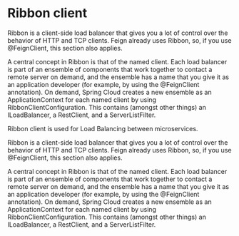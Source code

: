 # Ribbon client
Ribbon is a client-side load balancer that gives you a lot of control over the behavior of HTTP and TCP clients. Feign already uses Ribbon, so, if you use @FeignClient, this section also applies.

A central concept in Ribbon is that of the named client. Each load balancer is part of an ensemble of components that work together to contact a remote server on demand, and the ensemble has a name that you give it as an application developer (for example, by using the @FeignClient annotation). On demand, Spring Cloud creates a new ensemble as an ApplicationContext for each named client by using RibbonClientConfiguration. This contains (amongst other things) an ILoadBalancer, a RestClient, and a ServerListFilter.

Ribbon client is used for Load Balancing between microservices.

Ribbon is a client-side load balancer that gives you a lot of control over the behavior of HTTP and TCP clients. Feign already uses Ribbon, so, if you use @FeignClient, this section also applies.

A central concept in Ribbon is that of the named client. Each load balancer is part of an ensemble of components that work together to contact a remote server on demand, and the ensemble has a name that you give it as an application developer (for example, by using the @FeignClient annotation). On demand, Spring Cloud creates a new ensemble as an ApplicationContext for each named client by using RibbonClientConfiguration. This contains (amongst other things) an ILoadBalancer, a RestClient, and a ServerListFilter.

